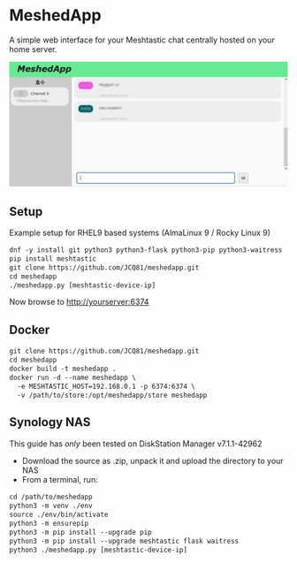 # MeshedApp

A simple web interface for your Meshtastic chat centrally hosted on your home server. 

![](./img/example1.png)

## Setup

Example setup for RHEL9 based systems (AlmaLinux 9 / Rocky Linux 9)

```
dnf -y install git python3 python3-flask python3-pip python3-waitress
pip install meshtastic
git clone https://github.com/JCQ81/meshedapp.git
cd meshedapp
./meshedapp.py [meshtastic-device-ip]
```

Now browse to [http://yourserver:6374](http://yourserver:6374)

## Docker

```
git clone https://github.com/JCQ81/meshedapp.git
cd meshedapp
docker build -t meshedapp .
docker run -d --name meshedapp \
  -e MESHTASTIC_HOST=192.168.0.1 -p 6374:6374 \
  -v /path/to/store:/opt/meshedapp/store meshedapp
```

## Synology NAS

This guide has _only_ been tested on DiskStation Manager v7.1.1-42962

- Download the source as .zip, unpack it and upload the directory to your NAS
- From a terminal, run:

```
cd /path/to/meshedapp
python3 -m venv ./env
source ./env/bin/activate
python3 -m ensurepip
python3 -m pip install --upgrade pip
python3 -m pip install --upgrade meshtastic flask waitress
python3 ./meshedapp.py [meshtastic-device-ip]
```
